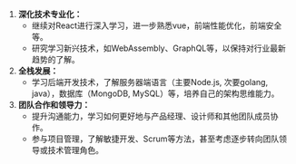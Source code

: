 1. **深化技术专业化：**
    - 继续对React进行深入学习，进一步熟悉vue，前端性能优化，前端安全等。
    - 研究学习新兴技术，如WebAssembly、GraphQL等，以保持对行业最新趋势的了解。
2. **全栈发展：**
    - 学习后端开发技术，了解服务器端语言（主要Node.js, 次要golang, java），数据库（MongoDB, MySQL）等，培养自己的架构思维能力。
3. **团队合作和领导力：**
    - 提升沟通能力，学习如何更好地与产品经理、设计师和其他团队成员协作。
    - 参与项目管理，了解敏捷开发、Scrum等方法，甚至考虑逐步转向团队领导或技术管理角色。